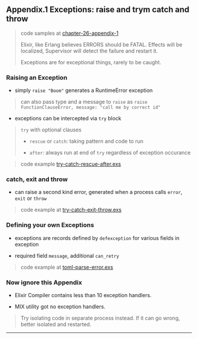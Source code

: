 
## Appendix.1 Exceptions: raise and trym catch and throw

> code samples at [chapter-26-appendix-1](./chapter-26-appendix-1)
>
> Elixir, like Erlang believes ERRORS should be FATAL. Effects will be localized, Supervisor will detect the failure and restart it.
>
> Exceptions are for exceptional things, rarely to be caught.

### Raising an Exception

* simply `raise "Boom"` generates a RuntimeError exception

> can also pass type and a message to `raise` as `raise FunctionClauseError, message: "call me by correct id"`

* exceptions can be intercepted via `try` block

> `try` with optional clauses
>
> * `rescue` or `catch`: taking pattern and code to run
>
> * `after`: always run at end of `try` regardless of exception occurance

> code example [try-catch-rescue-after.exs](chapter-26-appendix-1/try-catch-rescue-after.exs)


### catch, exit and throw

* can raise a second kind error, generated when a process calls `error`, `exit` or `throw`

> code example at [try-catch-exit-throw.exs](chapter-26-appendix-1/try-catch-exit-throw.exs)


### Defining your own Exceptions

* exceptions are records defined by `defexception` for various fields in exception

* required field `message`, additional `can_retry`

> code example at [toml-parse-error.exs](./chapter-26-appendix-1/toml-parse-error.exs)


### Now ignore this Appendix

* Elixir Compiler contains less than 10 exception handlers.

* MIX utility got no exception handlers.

> Try isolating code in separate process instead. If it can go wrong, better isolated and restarted.

---
